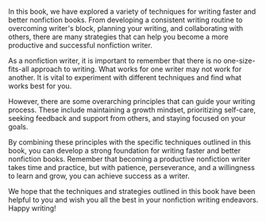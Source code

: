 
In this book, we have explored a variety of techniques for writing faster and better nonfiction books. From developing a consistent writing routine to overcoming writer's block, planning your writing, and collaborating with others, there are many strategies that can help you become a more productive and successful nonfiction writer.

As a nonfiction writer, it is important to remember that there is no one-size-fits-all approach to writing. What works for one writer may not work for another. It is vital to experiment with different techniques and find what works best for you.

However, there are some overarching principles that can guide your writing process. These include maintaining a growth mindset, prioritizing self-care, seeking feedback and support from others, and staying focused on your goals.

By combining these principles with the specific techniques outlined in this book, you can develop a strong foundation for writing faster and better nonfiction books. Remember that becoming a productive nonfiction writer takes time and practice, but with patience, perseverance, and a willingness to learn and grow, you can achieve success as a writer.

We hope that the techniques and strategies outlined in this book have been helpful to you and wish you all the best in your nonfiction writing endeavors. Happy writing!
